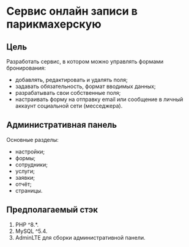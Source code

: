 # Сервис онлайн записи в парикмахерскую #

## Цель ##

Разработать сервис, в котором можно управлять формами бронирования:

- добавлять, редактировать и удалять поля;
- задавать обязательность, формат вводимых данных;
- разрабатывать свои собственные поля;
- настраивать форму на отправку email или сообщение в личный аккаунт социальной сети (месседжера).

## Административная панель ##

Основные разделы:

- настройки;
- формы;
- сотрудники;
- услуги;
- заявки;
- отчёт;
- страницы.

## Предполагаемый стэк ##

1) PHP ^8.*.
2) MySQL ^5.4.
3) AdminLTE для сборки административной панели.
